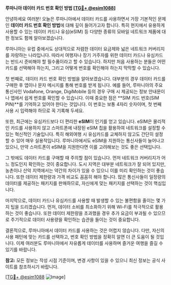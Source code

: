 **루마니아 데이터 카드 번호 확인 방법 [[TG💪+ @esim1088](https://t.me/s/esim1088)]**

안녕하세요 여러분! 오늘은 루마니아에서 데이터 카드를 사용하면서 가장 기본적인 문제인 **데이터 카드 번호 확인 방법**에 대해 깊이 들어가고자 합니다. 특히 현지에서 유용하게 사용할 수 있는 데이터 카드나 유심(eSIM) 등 다양한 종류의 모바일 네트워크 제품에 대한 정보도 함께 알아보겠습니다.

루마니아는 유럽 중에서도 상대적으로 저렴한 데이터 요금제와 넓은 네트워크 커버리지를 자랑하는 나라입니다. 따라서 여행자나 장기 거주자를 위한 데이터 카드나 유심카드는 반드시 준비해야 할 필수품이라고 할 수 있습니다. 하지만 처음 사용하는 분들은 어떤 카드를 선택해야 하는지, 그리고 어떻게 번호를 확인해야 하는지 막막할 수 있습니다.

첫 번째로, 데이터 카드 번호 확인 방법을 알아보겠습니다. 대부분의 경우 데이터 카드를 구매한 후 앱이나 문자 메시지를 통해 번호를 받게 됩니다. 예를 들어, 루마니아의 주요 통신사인 Vodafone, Orange, DigiMobile 등의 경우 구매 시 제공되는 정보 안내문이나 앱에서 쉽게 번호를 확인할 수 있습니다. 이때 중요한 점은 **SIM 카드 번호(SIM PIN)**를 기억하고 있어야 한다는 것입니다. 이 번호는 보통 4자리 숫자이며, 첫 번째 사용 시 입력해야 하므로 꼭 기록해 두세요.

또한, 최근에는 유심카드보다 더 편리한 **eSIM**이 인기를 얻고 있습니다. eSIM은 물리적인 카드를 사용하지 않고 스마트폰에 내장된 eSIM 칩을 활용하여 네트워크를 설정할 수 있는 혁신적인 기술입니다. 특히 해외여행 시 유심카드를 교체하지 않고도 간단히 설정할 수 있어 매우 실용적입니다. 루마니아에서도 eSIM을 지원하는 통신사들이 늘어나고 있으니, 만약 스마트폰이 eSIM을 지원한다면 이를 고려해보는 것도 좋은 선택입니다.

그 밖에도 데이터 카드를 구매할 때 주의할 점이 있습니다. 먼저 네트워크 커버리지가 어느 정도인지 확인하는 것이 중요합니다. 도시 지역은 대부분 네트워크가 잘 되어 있지만, 농촌이나 산악 지역에서는 약간의 차이가 있을 수 있으니 이를 미리 확인하는 것이 좋습니다. 또한 데이터 제한량과 가격 비교도 꼼꼼히 해야 합니다. 많은 통신사들이 일정량의 데이터를 제공하는 패키지를 판매하므로, 자신에게 맞는 패키지를 선택하는 것이 핵심입니다.

마지막으로, 데이터 카드나 유심카드를 사용할 때 발생할 수 있는 불편함을 줄이는 몇 가지 팁을 드리겠습니다. 먼저, 데이터 소비를 최소화하기 위해 Wi-Fi를 적극적으로 활용하는 것이 좋습니다. 또한 데이터 제한량을 초과했을 경우 추가 요금이 부과될 수 있으므로 주기적으로 데이터 사용량을 확인하는 습관을 들이는 것이 중요합니다.

결론적으로, 루마니아에서 데이터 카드를 사용하는 것은 어렵지 않습니다. 다만, 자신의 사용 패턴에 맞는 카드를 선택하고, 번호 확인 방법을 정확히 알면 더 큰 도움이 될 것입니다. 이제 여러분도 루마니아에서 자유롭게 데이터를 사용하며 즐거운 여행을 즐길 수 있기를 바랍니다.

**참고:** 모든 정보는 작성 시점 기준이며, 변경 사항이 있을 수 있으니 최신 정보는 공식 사이트를 참조하시기 바랍니다. 

[[TG💪+ @esim1088](https://t.me/s/esim1088) ![Image](https://i.postimg.cc/Y0z9fWf4/image.png)]